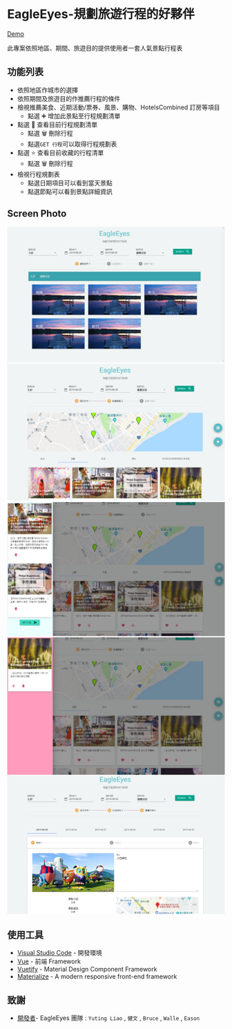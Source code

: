 # EagleEyes-規劃旅遊行程的好夥伴

[Demo](https://ee-vue.leoling127.now.sh/)

此專案依照地區、期間、旅遊目的提供使用者一套人氣景點行程表

## 功能列表

- 依照地區作城市的選擇
- 依照期間及旅遊目的作推薦行程的條件
- 檢視推薦美食、近期活動/票券、風景、購物、HotelsCombined 訂房等項目
  - 點選 :heavy_plus_sign: 增加此景點至行程規劃清單
- 點選 📑 查看目前行程規劃清單
  - 點選 :wastebasket: 刪除行程
  - 點選`GET 行程`可以取得行程規劃表
- 點選 :star: 查看目前收藏的行程清單
  - 點選 :wastebasket: 刪除行程
- 檢視行程規劃表
  - 點選日期項目可以看到當天景點
  - 點選節點可以看到景點詳細資訊

## Screen Photo

![step1](/img/step1.JPG)
![step2](/img/step2.JPG)
![step2-add_to_stroke](/img/step2-add_to_stroke.JPG)
![step2-add_to_favorite](/img/step2-add_to_favorite.JPG)
![step3](/img/step3.JPG)

## 使用工具

- [Visual Studio Code](https://visualstudio.microsoft.com/zh-hant/) - 開發環境
- [Vue](https://vuejs.org/) - 前端 Framework
- [Vuetify](https://vuetifyjs.com/en/) - Material Design Component Framework
- [Materialize](https://materializecss.com/) - A modern responsive front-end framework

## 致謝

- [開發者](https://github.com/kelly-yt-liao/Pixnet2019_AITravelBot_EagleEyes)- EagleEyes 團隊 : `Yuting Liao` , `健文` , `Bruce` , `Walle` , `Eason`
